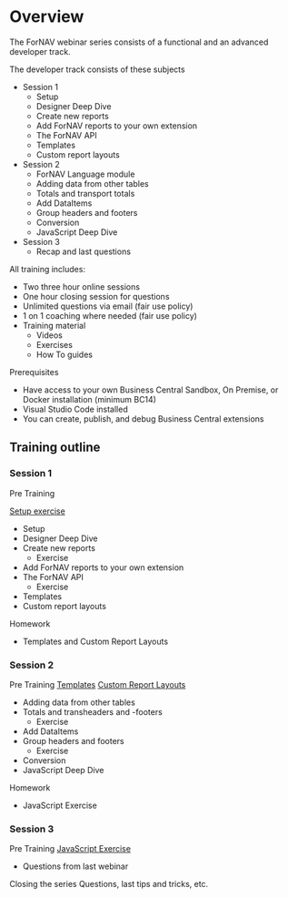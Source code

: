 # Overview

The ForNAV webinar series consists of a functional and an advanced developer track.

The developer track consists of these subjects

* Session 1
  * Setup
  * Designer Deep Dive
  * Create new reports
  * Add ForNAV reports to your own extension
  * The ForNAV API
  * Templates
  * Custom report layouts
* Session 2
  * ForNAV Language module
  * Adding data from other tables
  * Totals and transport totals
  * Add DataItems
  * Group headers and footers
  * Conversion
  * JavaScript Deep Dive
* Session 3
  * Recap and last questions

All training includes:
* Two three hour online sessions
* One hour closing session for questions
* Unlimited questions via email (fair use policy)
* 1 on 1 coaching where needed (fair use policy)
* Training material
  * Videos
  * Exercises
  * How To guides

Prerequisites
* Have access to your own Business Central Sandbox, On Premise, or Docker installation (minimum BC14)
* Visual Studio Code installed
* You can create, publish, and debug Business Central extensions

## Training outline

### Session 1
Pre Training

[Setup exercise](/Exercises/Setup.Exercise.md)

* Setup
* Designer Deep Dive
* Create new reports
  * Exercise
* Add ForNAV reports to your own extension
* The ForNAV API
  * Exercise
* Templates
* Custom report layouts

Homework
* Templates and Custom Report Layouts

### Session 2
Pre Training
[Templates](/Exercises/Templates.Exercise.md)
[Custom Report Layouts](/Exercises/CustomReportLayout.Exercise.md)

<!-- Watch the video []() -->

* Adding data from other tables
* Totals and transheaders and -footers
  * Exercise
* Add DataItems
* Group headers and footers
  * Exercise
* Conversion
* JavaScript Deep Dive

Homework
* JavaScript Exercise

### Session 3
Pre Training
[JavaScript Exercise]()

* Questions from last webinar

Closing the series
Questions, last tips and tricks, etc.